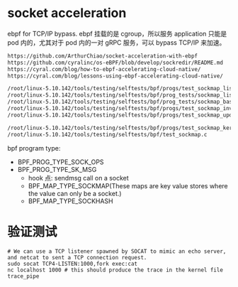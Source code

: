 # socket acceleration
ebpf for TCP/IP bypass.
ebpf 挂载的是 cgroup，所以服务 application 只能是 pod 内的，尤其对于 pod 内的一对 gRPC 服务，可以 bypass TCP/IP 来加速。


```md
https://github.com/ArthurChiao/socket-acceleration-with-ebpf
https://github.com/cyralinc/os-eBPF/blob/develop/sockredir/README.md
https://cyral.com/blog/how-to-ebpf-accelerating-cloud-native/
https://cyral.com/blog/lessons-using-ebpf-accelerating-cloud-native/

/root/linux-5.10.142/tools/testing/selftests/bpf/progs/test_sockmap_listen.c
/root/linux-5.10.142/tools/testing/selftests/bpf/prog_tests/sockmap_listen.c
/root/linux-5.10.142/tools/testing/selftests/bpf/prog_tests/sockmap_basic.c
/root/linux-5.10.142/tools/testing/selftests/bpf/progs/test_sockmap_invalid_update.c
/root/linux-5.10.142/tools/testing/selftests/bpf/progs/test_sockmap_update.c

/root/linux-5.10.142/tools/testing/selftests/bpf/progs/test_sockmap_kern.h
/root/linux-5.10.142/tools/testing/selftests/bpf/test_sockmap.c
```

bpf program type:
* BPF_PROG_TYPE_SOCK_OPS
* BPF_PROG_TYPE_SK_MSG
  * hook 点: sendmsg call on a socket
  * BPF_MAP_TYPE_SOCKMAP(These maps are key value stores where the value can only be a socket.)
  * BPF_MAP_TYPE_SOCKHASH


# 验证测试

```shell
# We can use a TCP listener spawned by SOCAT to mimic an echo server, and netcat to sent a TCP connection request.
sudo socat TCP4-LISTEN:1000,fork exec:cat
nc localhost 1000 # this should produce the trace in the kernel file trace_pipe
```

